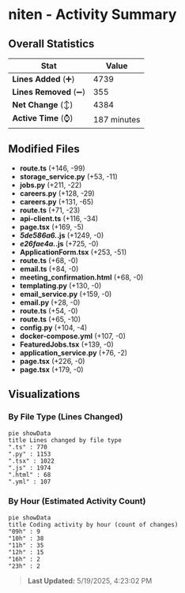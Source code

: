 # niten - Activity Summary 

## Overall Statistics

| Stat                   | Value                                                             |
| ---------------------- | ----------------------------------------------------------------- |
| **Lines Added** (➕)   | 4739                                          |
| **Lines Removed** (➖) | 355                                        |
| **Net Change** (↕)    | 4384                |
| **Active Time** (⌚)   | 187 minutes |


## Modified Files
- **route.ts** (+146, -99)
- **storage_service.py** (+53, -11)
- **jobs.py** (+211, -22)
- **careers.py** (+128, -29)
- **careers.py** (+131, -65)
- **route.ts** (+71, -23)
- **api-client.ts** (+116, -34)
- **page.tsx** (+169, -5)
- **_5de586a6._.js** (+1249, -0)
- **_e26fae4a._.js** (+725, -0)
- **ApplicationForm.tsx** (+253, -51)
- **route.ts** (+68, -0)
- **email.ts** (+84, -0)
- **meeting_confirmation.html** (+68, -0)
- **templating.py** (+130, -0)
- **email_service.py** (+159, -0)
- **email.py** (+28, -0)
- **route.ts** (+54, -0)
- **route.ts** (+65, -10)
- **config.py** (+104, -4)
- **docker-compose.yml** (+107, -0)
- **FeaturedJobs.tsx** (+139, -0)
- **application_service.py** (+76, -2)
- **page.tsx** (+226, -0)
- **page.tsx** (+179, -0)

## Visualizations

### By File Type (Lines Changed)

```mermaid
pie showData
title Lines changed by file type
".ts" : 770
".py" : 1153
".tsx" : 1022
".js" : 1974
".html" : 68
".yml" : 107
```

### By Hour (Estimated Activity Count)

```mermaid
pie showData
title Coding activity by hour (count of changes)
"09h" : 9
"10h" : 38
"11h" : 35
"12h" : 15
"16h" : 2
"23h" : 2
```


> **Last Updated:** 5/19/2025, 4:23:02 PM